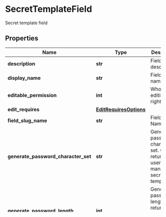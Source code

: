 # SecretTemplateField

Secret template field

## Properties
Name | Type | Description | Notes
------------ | ------------- | ------------- | -------------
**description** | **str** | Field description | [optional] 
**display_name** | **str** | Field display name | [optional] 
**editable_permission** | **int** | Who has editing rights | [optional] 
**edit_requires** | [**EditRequiresOptions**](EditRequiresOptions.md) |  | [optional] 
**field_slug_name** | **str** | Field Slug Name | [optional] 
**generate_password_character_set** | **str** | Generate password character set. Only returned if user can manage secret templates | [optional] 
**generate_password_length** | **int** | Generate password length.  Only returned if user can manage secret templates | [optional] 
**hide_on_view** | **bool** | Hide this field when viewing | [optional] 
**history_length** | **int** | History length | [optional] 
**is_expiration_field** | **bool** | Is expiration field | [optional] 
**is_file** | **bool** | Is this field a file type | [optional] 
**is_indexable** | **bool** | Is able to be indexed | [optional] 
**is_list** | **bool** | Is this field a list field type | [optional] 
**is_notes** | **bool** | Is this field a notes field type | [optional] 
**is_password** | **bool** | Is this field a password field type | [optional] 
**is_required** | **bool** | Is this field required | [optional] 
**is_url** | **bool** | Is this field a url field type | [optional] 
**list_type** | [**ListType**](ListType.md) |  | [optional] 
**must_encrypt** | **bool** | Must encrypt.  Only returned if user can manage secret templates | [optional] 
**name** | **str** | Field name | [optional] 
**password_requirement_id** | **int** | ID For Password Requirement assigned to field | [optional] 
**password_type_field_id** | **int** | Type of password field | [optional] 
**secret_template_field_id** | **int** | Field Id | [optional] 
**sort_order** | **int** | Sort Order for Field | [optional] 
**any string name** | **bool, date, datetime, dict, float, int, list, str, none_type** | any string name can be used but the value must be the correct type | [optional]

[[Back to Model list]](../README.md#documentation-for-models) [[Back to API list]](../README.md#documentation-for-api-endpoints) [[Back to README]](../README.md)


